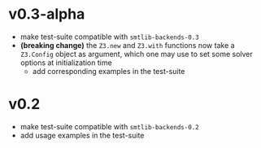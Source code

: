 # v0.3-alpha
- make test-suite compatible with `smtlib-backends-0.3`
- **(breaking change)** the `Z3.new` and `Z3.with` functions now take a `Z3.Config` 
object as argument, which one may use to set some solver options at initialization
time
    - add corresponding examples in the test-suite

# v0.2
- make test-suite compatible with `smtlib-backends-0.2`
- add usage examples in the test-suite
